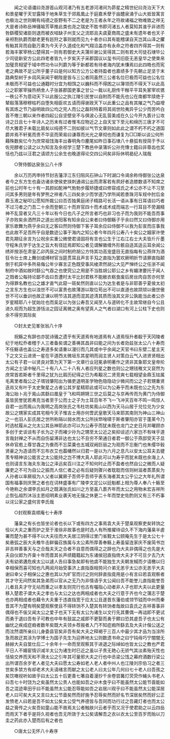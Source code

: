 <!-- { "loadSidebar": true } -->
　　闻之论语谶曰尧游首山观河渚乃有五老游河渚间为昴星之精世纪曰尧治天下大和景星曜于天甘露降于地朱草生于郊鳯凰止于庭嘉禾孽于亩醴泉涌于山大抵皆寓言也极治之世则朝有纯德之臣野有不二之老是为王者永年之符故诸福之物难致之祥无大是者诗称岳神骚喻芳草推此类也尧之瑞史不胜书即河渚五人者莫知其谁乎非进而咎繇稷契诸臣则退而被衣啮缺子州支父之流耶且夫虞夏商周之盛未有遗年者也天子亲袒割执爵而献老更有廵狩之事则就而见九十者亦曰其有能稽谋自天岂其山泽之臞有鲐其背而自勤万乘为今天子久道成化和气翔洽盖亦有永命之符者四齐得其一则有若海丰冢宰杨公楚得其一则有若御史大夫蒲圻谢公吴得其二则有若大司徒石埭毕公少司徒新安方公此四老者皆九十岁矣天子采郡国议以玺书问旧臣无恙皇华之使束帛加璧贲相望于域中然功令以列爵为等于新都若有待者海内犹未慊焉曰此四皓也而宪老之典故不足公所乎董子曰是何以知方公方公者持盈者也嘉绩多于先朝止足坚于末路典型树于乡闾风采闻于朝陛是皆与三公者同虽然三公者名位巳极而可益也公名位未极而不可益也公通籍时分宜为相饵之以巍科而不得困之以簿领而不得天下以此高公之职冢宰操热柄舍人子张甚郡国吏事之甘公一裁以礼厨传干糇平平耳失冢宰欢镌一秩公不为意动天下以此服公之执江陵引民誉以自附而不能先也公在南都竿牍绝于辇毂落落穆穆枯朽自堕失相臣欢五请而得谢政天下以此重公之品有其摧之气乃益增有其炼之节乃益明故四公均之完人而公之磊轲特着将其阅世险夷异乎公少而苦吟白首不倦三朝以来作者四起公自坚壁垒不与俱波心无乱营美成在久公今开九袠计公攻诗之日且七十年诗人之历未有过者惟韦应物近之上自天宝下至元和绵历三唐才不可尽大雅君子未载比肩矣以纯德不二则如彼以气节文章则如此此之谓不朽不朽之道国爵并焉不轩冕而贵不华衮而荣易曰谦尊而光光之章彻也而谦复为□□斯以谈公何所藉殊数矣忆今为庶常祖饯海丰出春明角巾麈尾如昨日事石埭八十悬弧有授简于予以佐兕醪者公读之以为知言及余视学三楚下教邑中录蒲圻公孙充慱士籍曰非尊齿也奖恬也乃兹以汪君之请颂方公余生也晚遂得论交四公间矣非际休明曷纪人瑞哉 

　　○贺侍御达泉张公八十序 

　　余以万历丙申持节封吉藩浮江东归阻风石钟山下时湖口令谒余称侍御张公达泉者今之东方生也盍访诸余使侯吏挟刺通谒公出而肃客若有夙好者造膝数语不知席之前也公时年七十有一其颜如酡神气勃勃步履矫捷或曰修容成氏之术公亦不让不习至问其多男则是年有梦熊之祥者凡三四矣余少而学道乃学所闻若黍珠河车规中肘后金鼎玉液之秘叩公愿知所裁公曰否否独黄庭闭子精路可长活一语从事有日耳语曰巧者不过习者之门吾二十余而登朝三十而弃官四十而术成术成而端志一行耳目不旁漏精神不乱营者又凡三十年以有今日也凡子之所言者巧也非习也子而为我则不能吾而事子亦败矣余洒然异之道出池阳客有知余自公来者曰侍御觞子乎余曰然又曰侍御亦用家乐歌舞为燕乎余曰无之客曰然则侍御下客子耳余应曰侍御不以我为彭宣而庄事我也此故不足吾所乎自是数迹公事于海内之知公者今年四月公寿八十矣公之姻家许使君先期征余言为公祝余实重公微使君请固将有言也公生于江右江右士大夫皆斤斤墨守程朱氏学于达生之旨大有径廷焉即知公者见谓解徽缠外形骸自适其适云耳余闻公绣斧按浙在肃皇乙卯丙辰之间时制府胡公方恃其功高宠盛目无直指每有公燕佯为酒狂令壮士席上舞剑或缚材官当筵贯耳且声言手刄之直指为罢欢厥明折节请罪直指颠倒于机穽中多所易侮公年少寡言正色既受事风棱肃然胡公大见严惮终公之任浙不闻制府中酒如故时繇公气吞之也使究公之用是不当胜胡公耶公之乡有媚津要托于闻人之戮者公每持论鄙不齿曰吾遭时太平比封君秩不能敝衣粝食废后房丝肉自苦亦何至为得罪名教也公之雄才直气此窥一斑矣然则直以公为达生者是与非耶善乎夏侯太初之言东方生也以浊世不可以富贵也故薄游以取位苟出不可以直道也故颉颃以傲世傲世不可以垂训也故正谏以明节洁其道而混其迹清其质而浊其文非公孰能当此者公亦岁星精耶八十犹始壮也而奚足以为张公寿吾又闻至人与道转化不主故常继自今公且进久视而为超生游恬淡之园证离微之奥有望真人之气者曰湖口有河上公柱下史也则余不得穷其际矣 

　　○封太史见峯张翁八十序 

　　祝觞之有辞也亦犹诗骚之遗乎有天道焉有地道焉有人道焉恒升者殽于天冈陵者纪于地松乔者稽于人三者备矣谓之善祷其昌非曰能之间为长者効兹张太公八十寿而不任觞语也盖公之寿道多矣请重以漫衍而几其或中乎余闻之天官书曰东壁二星主天下之文又云进贤一星在平道西太微垣东其星明而润主贤人对策白云气入进贤贤相出太公有子君一以贤良对策为天下第一文章行业冠冕承明著作之贤非其象耶文皇帝抡方闻之士读中秘凡二十有八人二十八有人者应列星之数也则公之甥钱稚文又裒然为庶常首若斯者千里得之犹为比肩历纪得之巳为希觏况二贤竞爽七载相望金鼎玉铉属毛离里者哉公之子壻钱肇阳出为循吏退明圣学物色隐隐动少微间而公之子若甥重贤迭肖又有叶于太史聚星之占者公其岁星精耶此或可以为公寿乎而未既也公之先为东海公始卜兆于鳯山其繇曰凰皇于飞和鸣锵锵三世之后莫之与京再传而为黄门为侍御虽皆民誉犹若弗克当者至于公而士之子为士耳百年不飞一飞冲天百年不鸣一鸣惊人自君一出而鳯山为我明之高岗张氏之韦杜坊矣鳯山以西为天马山居于兑位兑为少女故公之甥家实成其宅相今天子惟吉士用亦何啻武皇歌天马来耶其南则为神山三神山之一也羽人彭氏居之世所称隔以弱水而太公所扶笻唫啸于斯者肇阳亦官于蓬莱今乃时选杖履从之允太公其岳神耶此亦可以为公寿乎而犹未既也龙门之史日月并曜顾亦多创于史谈谈有子长为之子而褚少孙为之甥至太公近之矣抑谈述六家岂不有味乎道言哉封禅之不从而自伤留滞非达也太公不丑穷不荣通日者君一御公于燕邸受天子显休命官庖上尊甘毳之为飬而不忘菜羮也五城双阙巨丽之为观而不忘衡门也朱缨华毂贤豪之为造请而不忘布衣艾也葢幡然以归君一是以为六月之息凡以安太公耳夫去徤羡专精神谈公能言之太公能持之岂不博大真人耶此可以为寿乎而犹未既也余海上人也则请言东海夫东海公之泽远矣百川注之不知何时止而不盈者也然自公之微而人疑廉吏之不可为自公之振而人信仁者之必有后疑则骤兴者耽耽而信则树滋者蒸蒸矣为人孙者以率厥祖为人父者以翼厥子吾师乎吾师乎表东海者其太公乎公之大年礼所谓国有福事则庆贺之者也在词林盛事有广陵李文定公以廷魁都上相为尊人奉八十觞至今艳称之余谓李氏如月之既满张氏如川之方至虽八袠齐年而太公之用物未宏吉祥所止恢弘祖烈沐浴主恩绍明素业袭天地无强之休更二十年而埜史佐酌则又有三不朽事以诧公家之盛何言李氏哉 

　　○封观察袁顺庵七十寿序 

　　藩臬之有长也皆坐论者也长以下或有四方之事焉袁大夫于楚臬观察吏矣转饷之役以大夫之重而护之至于淮徐非故事也是时选人有所推擢待诏久不下海内藩臬半虗署而楚为甚不得不以大夫往而大夫居江阴得过里门省觐太公颐庵先生于是太公七十矣悬弧之辰大夫椎牛击鲜徧召族属与太公素所厚善奉觞上寿虽留连家庆不废简书岂非吉祥善事天与之合哉夫天之合者不自意而偶得之之辞也乃大夫非偶得之也先是大夫自仪郎为齐臬十年而晋其长声绩籍籍起为东诸侯冠直指倚大夫才不可旦夕去乃大夫有幼弟遘危疾太公以遽人告曰事急矣即有他虞不能独生大夫朝发椷而夕请檄以归幸相保而喜可知也凡两阅月始受事济上直指亟相劳问介弟无恙乎太公亦无恙乎大夫谢曰幸父子相保公之惠也其以为旷官而讨之则何辞直指竟用是小有言曰若袁观察者其才守无间然矣其急弟而以官从之无乃为非情语乎太公闻曰吾不能誉儿直指能誉吾儿者且夫才守无坫而重之以孝友则完行也古有囓指心动者非人子也耶大夫以此更量移入楚君子谓大夫之孝也与太公之达也两相成者也大夫之行意于齐也今之蒲志于楚也亦两相成者也藉令大夫重于违直指宽于应太公且遂晋东藩伯或领节钺而中州而秦晋其不为楚有明矣楚观察使且不得转饷不入楚其有转饷者哉故曰袁氏之吉祥善事非偶得也不佞又闻太公之爱子也天下无有太公为诸生以文行先其曹偶一再诎即不更试而勇于退曰吾有子可教也中年有鼓盆之戚即不更娶而勇于鳏曰恐其虗吾子也太公有幽忧之疾成症瘕者数年矣既大夫领乡荐报者入门不知症瘕所繇去及大夫计偕公送之而泫然谓所亲曰儿身委县官矣非吾有矣大夫之释褐于三百人中最少其才品为当涂所急而故迂其涂为学博士为国子先生为迎养地太公则数遗书命之曰宁钝毋巧宁闇闇无赫赫大夫自筮仕后二十余年十一命而至观察其于进退之际绰如也皆太公之教也严君平日人不婚宦情识减半太公为诸生时巳近之虽以子贵无艳心无骄气其淡素殆天性也恬愉交养而天和不滑太公之引年其可量邪大夫之行也中丞梁公饯之幕府酒数行梁公出所谓百余岁老人者见大夫曰愿太公寿如老人老人者中州人也江陵刘宗伯习之者三世矣多禁方有却老术大夫请绪言而献之太公老人曰太公年几何曰七十老人曰吾孩之矣饮噉视听如故乎曰太公五十后更善七箸自着漫抄千余卷尝篝灯荧荧作蝇头书老人曰吾七十时饶为之矣虽然太公贵人也能如吾之丱木食乎曰不能虽然太公能节啬能如吾之混迹卑田乎曰不能虽然太公能忍辱能如吾之岩居川观乎曰不能虽然太公能深居老人曰可矣大夫又言曰太公节啬矣然而好施予忍辱矣然而好名节深居矣然而好公正发愤老人曰若是吾不如太公矣太公受气养德皆与吾同而功行过之吾藏灯者也而太公益之膏传之火矣吾如童山能不凿焉太公者触肤兴云者乎而又况于使君助之以云四岳而雨天下者乎是将久视者也吾无所效于太公矣请解吾之衣以衣太公至百岁而贻以刀圭之药此亦入楚而后有之者也 

　　○唐太公无怀八十寿序 

